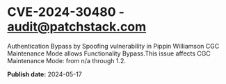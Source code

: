 # CVE-2024-30480 - audit@patchstack.com

Authentication Bypass by Spoofing vulnerability in Pippin Williamson CGC Maintenance Mode allows Functionality Bypass.This issue affects CGC Maintenance Mode: from n/a through 1.2.

**Publish date:** 2024-05-17
